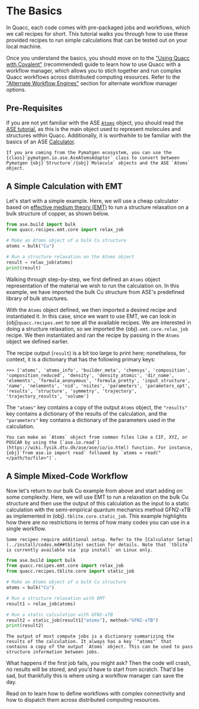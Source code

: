 # The Basics

In Quacc, each code comes with pre-packaged jobs and workflows, which we call recipes for short. This tutorial walks you through how to use these provided recipes to run simple calculations that can be tested out on your local machine.

Once you understand the basics, you should move on to the ["Using Quacc with Covalent"](covalent.md) (recommended) guide to learn how to use Quacc with a workflow manager, which allows you to stich together and run complex Quacc workflows across distributed computing resources. Refer to the ["Alternate Workflow Engines"](alt_workflows) section for alternate workflow manager options.

## Pre-Requisites

If you are not yet familiar with the ASE [`Atoms`](https://wiki.fysik.dtu.dk/ase/ase/atoms.html) object, you should read the [ASE tutorial](https://wiki.fysik.dtu.dk/ase/ase/atoms.html), as this is the main object used to represent molecules and structures within Quacc. Additionally, it is worthwhile to be familiar with the basics of an ASE [Calculator](https://wiki.fysik.dtu.dk/ase/ase/calculators/calculators.html).

```{hint}
If you are coming from the Pymatgen ecosystem, you can use the {class}`pymatgen.io.ase.AseAtomsAdaptor` class to convert between Pymatgen {obj}`Structure`/{obj}`Molecule` objects and the ASE `Atoms` object.
```

## A Simple Calculation with EMT

Let's start with a simple example. Here, we will use a cheap calculator based on [effective medium theory (EMT)](<https://doi.org/10.1016/0039-6028(96)00816-3>) to run a structure relaxation on a bulk structure of copper, as shown below.

```python
from ase.build import bulk
from quacc.recipes.emt.core import relax_job

# Make an Atoms object of a bulk Cu structure
atoms = bulk("Cu")

# Run a structure relaxation on the Atoms object
result = relax_job(atoms)
print(result)
```

Walking through step-by-step, we first defined an `Atoms` object representation of the material we wish to run the calculation on. In this example, we have imported the bulk Cu structure from ASE's predefined library of bulk structures.

With the `Atoms` object defined, we then imported a desired recipe and instantiated it. In this case, since we want to use EMT, we can look in {obj}`quacc.recipes.emt` to see all the available recipes. We are interested in doing a structure relaxation, so we imported the {obj}`.emt.core.relax_job` recipe. We then instantiated and ran the recipe by passing in the `Atoms` object we defined earlier.

The recipe output (`result`) is a bit too large to print here; nonetheless, for context, it is a dictionary that has the following primary keys:

`>>> ['atoms', 'atoms_info', 'builder_meta', 'chemsys', 'composition', 'composition_reduced', 'density', 'density_atomic', 'dir_name', 'elements', 'formula_anonymous', 'formula_pretty', 'input_structure', 'name', 'nelements', 'nid', 'nsites', 'parameters', 'parameters_opt', 'results', 'structure', 'symmetry', 'trajectory', 'trajectory_results', 'volume']`

The `"atoms"` key contains a copy of the output `Atoms` object, the `"results"` key contains a dictionary of the results of the calculation, and the `"parameters"` key contains a dictionary of the parameters used in the calculation.

```{hint}
You can make an `Atoms` object from common files like a CIF, XYZ, or POSCAR by using the [`ase.io.read`](https://wiki.fysik.dtu.dk/ase/ase/io/io.html) function. For instance, {obj}`from ase.io import read` followed by `atoms = read("</path/to/file>")`.
```

## A Simple Mixed-Code Workflow

Now let's return to our bulk Cu example from above and start adding on some complexity. Here, we will use EMT to run a relaxation on the bulk Cu structure and then use the output of this calculation as the input to a static calculation with the semi-empirical quantum mechanics method GFN2-xTB as implemented in {obj}`.tblite.core.static_job`. This example highlights how there are no restrictions in terms of how many codes you can use in a single workflow.

```{note}
Some recipes require additional setup. Refer to the [Calculator Setup](../install/codes.md##tblite) section for details. Note that `tblite` is currently available via `pip install` on Linux only.
```

```python
from ase.build import bulk
from quacc.recipes.emt.core import relax_job
from quacc.recipes.tblite.core import static_job

# Make an Atoms object of a bulk Cu structure
atoms = bulk("Cu")

# Run a structure relaxation with EMT
result1 = relax_job(atoms)

# Run a static calculation with GFN2-xTB
result2 = static_job(result1["atoms"], method="GFN2-xTB")
print(result2)
```

```{hint}
The output of most compute jobs is a dictionary summarizing the results of the calculation. It always has a key `"atoms"` that contains a copy of the output `Atoms` object. This can be used to pass structure information between jobs.
```

What happens if the first job fails, you might ask? Then the code will crash, no results will be stored, and you'd have to start from scratch. That'd be sad, but thankfully this is where using a workflow manager can save the day.

Read on to learn how to define workflows with complex connectivity and how to dispatch them across distributed computing resources.
